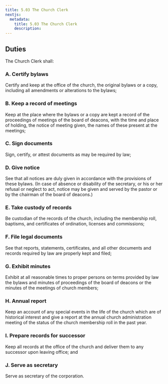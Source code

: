 ```yaml
---
title: 5.03 The Church Clerk
nextjs:
  metadata:
    title: 5.03 The Church Clerk
    description: 
---
```


## Duties

The Church Clerk shall:

### A. Certify bylaws

Certify and keep at the office of the church, the original bylaws or a copy, including all amendments or alterations to the bylaws;

### B. Keep a record of meetings

Keep at the place where the bylaws or a copy are kept a record of the proceedings of meetings of the board of deacons, with the time and place of holding, the notice of meeting given, the names of these present at the meetings;

### C. Sign documents

Sign, certify, or attest documents as may be required by law;

### D. Give notice

See that all notices are duly given in accordance with the provisions of these bylaws.  (In case of absence or disability of the secretary, or his or her refusal or neglect to act, notice may be given and served by the pastor or by the chairman of the board of deacons.)

### E. Take custody of records

Be custodian of the records of the church, including the membership roll, baptisms, and certificates of ordination, licenses and commissions;

### F. File legal documents

See that reports, statements, certificates, and all other documents and records required by law are properly kept and filed;

### G. Exhibit minutes

Exhibit at all reasonable times to proper persons on terms provided by law the bylaws and minutes of proceedings of the board of deacons or the minutes of the meetings of church members;

### H. Annual report

Keep an account of any special events in the life of the church which are of historical interest and give a report at the annual church administration meeting of the status of the church membership roll in the past year.

### I. Prepare records for successor

Keep all records at the office of the church and deliver them to any successor upon leaving office; and

### J. Serve as secretary

Serve as secretary of the corporation.